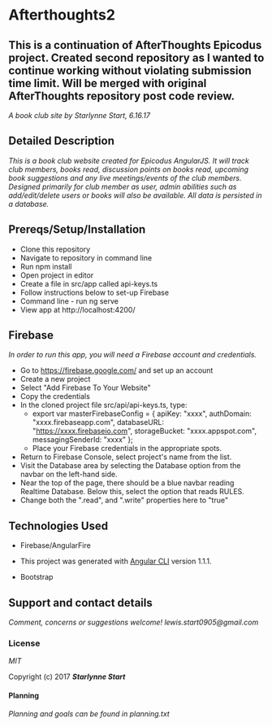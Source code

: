 # Afterthoughts2
##  This is a continuation of AfterThoughts Epicodus project. Created second repository as I wanted to continue working without violating submission time limit. Will be merged with original AfterThoughts repository post code review. 

  _A book club site by Starlynne Start, 6.16.17_

## Detailed Description

  _This is a book club website created for Epicodus AngularJS. It will track club members, books read, discussion points on books read, upcoming book suggestions and any live meetings/events of the club members. Designed primarily for club member as user, admin abilities such as add/edit/delete users or books will also be available. All data is persisted in a database._

## Prereqs/Setup/Installation

* Clone this repository
* Navigate to repository in command line
* Run npm install
* Open project in editor
* Create a file in src/app called api-keys.ts
* Follow instructions below to set-up Firebase
* Command line - run ng serve
* View app at http://localhost:4200/

## Firebase

_In order to run this app, you will need a Firebase account and credentials._
* Go to https://firebase.google.com/ and set up an account
* Create a new project
* Select "Add Firebase To Your Website"
* Copy the credentials
* In the cloned project file src/api/api-keys.ts, type:
  * export var masterFirebaseConfig = {
    apiKey: "xxxx",
    authDomain: "xxxx.firebaseapp.com",
    databaseURL: "https://xxxx.firebaseio.com",
    storageBucket: "xxxx.appspot.com",
    messagingSenderId: "xxxx"
  };
  *  Place your Firebase credentials in the appropriate spots.
* Return to Firebase Console, select project's name from the list.
* Visit the Database area by selecting the Database option from the navbar on the left-hand side.
* Near the top of the page, there should be a blue navbar reading Realtime Database. Below this, select the option that reads RULES.
* Change both the ".read", and ".write" properties here to "true"

## Technologies Used

* Firebase/AngularFire

* This project was generated with [Angular CLI](https://github.com/angular/angular-cli) version 1.1.1.

* Bootstrap

## Support and contact details

_Comment, concerns or suggestions welcome! lewis.start0905@gmail.com_

### License

*MIT*

Copyright (c) 2017 **_Starlynne Start_**


#### Planning
_Planning and goals can be found in planning.txt_
